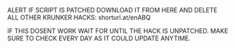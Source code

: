 ALERT IF SCRIPT IS PATCHED DOWNLOAD IT FROM HERE AND DELETE ALL OTHER KRUNKER HACKS: shorturl.at/enABQ




IF THIS DOSENT WORK WAIT FOR UNTIL THE HACK IS UNPATCHED. MAKE SURE TO CHECK EVERY DAY AS IT COULD UPDATE ANYTIME.
